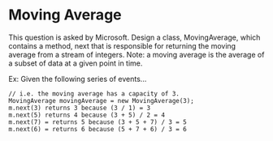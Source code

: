 # Moving Average

This question is asked by Microsoft. Design a class, MovingAverage, which contains a method, next that is responsible for returning the moving average from a stream of integers.
Note: a moving average is the average of a subset of data at a given point in time.

Ex: Given the following series of events...

```
// i.e. the moving average has a capacity of 3.
MovingAverage movingAverage = new MovingAverage(3);
m.next(3) returns 3 because (3 / 1) = 3
m.next(5) returns 4 because (3 + 5) / 2 = 4
m.next(7) = returns 5 because (3 + 5 + 7) / 3 = 5
m.next(6) = returns 6 because (5 + 7 + 6) / 3 = 6
```
